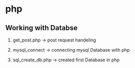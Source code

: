 # php
## Working with Databse
1. get_post.php -> post request handeling

2. mysql_connect -> connecting mysql Database with php

3. sql_create_db.php -> created first Database in php

